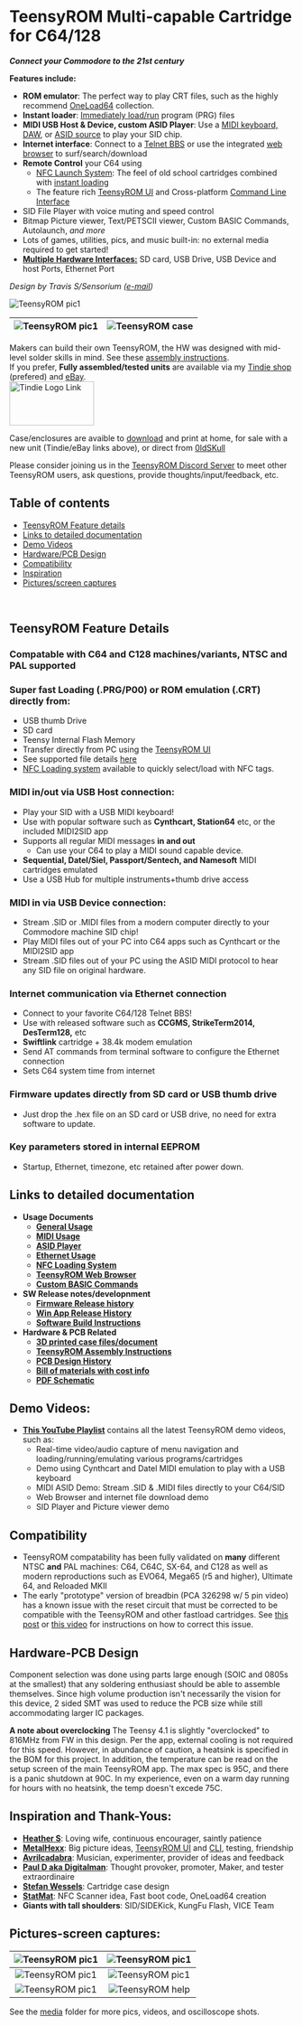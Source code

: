 # TeensyROM Multi-capable Cartridge for C64/128

***Connect your Commodore to the 21st century***

**Features include:**
* **ROM emulator**: The perfect way to play CRT files, such as the highly recommend [OneLoad64](https://www.youtube.com/watch?v=lz0CJbkplj0) collection.
* **Instant loader**: [Immediately load/run](docs/General_Usage.md) program (PRG) files
* **MIDI USB Host & Device, custom ASID Player**: Use a [MIDI keyboard, DAW](docs/MIDI_Usage.md), or [ASID source](docs/ASID_Player.md) to play your SID chip.
* **Internet interface**: Connect to a [Telnet BBS](docs/Ethernet_Usage.md) or use the integrated [web browser](docs/Browser_Usage.md) to surf/search/download
* **Remote Control** your C64 using 
  * [NFC Launch System](docs/NFC_Loader.md): The feel of old school cartridges combined with [instant loading](https://www.youtube.com/watch?v=iNfQx2gx0hA)
  * The feature rich [TeensyROM UI](https://github.com/MetalHexx/TeensyROM-UI) and Cross-platform [Command Line Interface](https://github.com/MetalHexx/TeensyROM-CLI)
* SID File Player with voice muting and speed control 
* Bitmap Picture viewer, Text/PETSCII viewer, Custom BASIC Commands, Autolaunch, *and more* 
* Lots of games, utilities, pics, and music built-in: no external media required to get started!
* [**Multiple Hardware Interfaces:**](media/TR_Connections.png) SD card, USB Drive, USB Device and host Ports, Ethernet Port

*Design by Travis S/Sensorium ([e-mail](mailto:travis@sensoriumembedded.com))* 

![TeensyROM pic1](media/v0.3/v0.3_angle.png)

|![TeensyROM pic1](media/case/lp-case-front-corner.png)|![TeensyROM case](media/case/case-front-corner.png)| 
|:--:|:--:|

Makers can build their own TeensyROM, the HW was designed with mid-level solder skills in mind. See these [assembly instructions](PCB/PCB_Assembly.md).
<BR>If you prefer, **Fully assembled/tested units** are available via my [Tindie shop](https://www.tindie.com/products/travissmith/teensyrom-cartridge-for-c64128/) (prefered) and [eBay](https://www.ebay.com/usr/travster1).
<BR><a href="https://www.tindie.com/products/travissmith/teensyrom-cartridge-for-c64128/"><img src="media/Other/tindie-mediums.png" alt="Tindie Logo Link" width="150" height="78"></a>

Case/enclosures are avaible to [download](3D_Print_Case/) and print at home, for sale with a new unit (Tindie/eBay links above), or direct from [0ldSKull](https://www.tindie.com/stores/0ldskull/)

Please consider joining us in the [TeensyROM Discord Server](https://discord.gg/ubSAb74S5U) to meet other TeensyROM users, ask questions, provide thoughts/input/feedback, etc.

## Table of contents
  * [TeensyROM Feature details](#teensyrom-feature-details)
  * [Links to detailed documentation](#links-to-detailed-documentation)
  * [Demo Videos](#demo-videos)
  * [Hardware/PCB Design](#hardware-pcb-design)
  * [Compatibility](#compatibility)
  * [Inspiration](#inspiration-and-thank-yous)
  * [Pictures/screen captures](#pictures-screen-captures)

<BR>

## TeensyROM Feature Details
### Compatable with C64 and C128 machines/variants, NTSC and PAL supported
### **Super fast Loading (.PRG/P00) or ROM emulation (.CRT)** directly from:
  * USB thumb Drive
  * SD card
  * Teensy Internal Flash Memory
  * Transfer directly from PC using the [TeensyROM UI](https://github.com/MetalHexx/TeensyROM-UI)
  * See supported file details [here](https://github.com/SensoriumEmbedded/TeensyROM/blob/main/docs/General_Usage.md#loading-programs-and-emulating-roms)
  * [NFC Loading system](docs/NFC_Loader.md) available to quickly select/load with NFC tags.
### **MIDI in/out via USB Host connection:** 
  * Play your SID with a USB MIDI keyboard!
  * Use with popular software such as **Cynthcart, Station64** etc, or the included MIDI2SID app
  * Supports all regular MIDI messages **in and out**
    * Can use your C64 to play a MIDI sound capable device.
  * **Sequential, Datel/Siel, Passport/Sentech, and Namesoft** MIDI cartridges emulated 
  * Use a USB Hub for multiple instruments+thumb drive access
### **MIDI in via USB Device connection:** 
  * Stream .SID or .MIDI files from a modern computer directly to your Commodore machine SID chip!
  * Play MIDI files out of your PC into C64 apps such as Cynthcart or the MIDI2SID app
  * Stream .SID files out of your PC using the ASID MIDI protocol to hear any SID file on original hardware.
### **Internet communication via Ethernet connection**
  * Connect to your favorite C64/128 Telnet BBS!
  * Use with released software such as **CCGMS, StrikeTerm2014, DesTerm128,** etc
  * **Swiftlink** cartridge + 38.4k modem emulation
  * Send AT commands from terminal software to configure the Ethernet connection
  * Sets C64 system time from internet
### **Firmware updates directly from SD card or USB thumb drive**
  * Just drop the .hex file on an SD card or USB drive, no need for extra software to update.
### Key parameters stored in internal EEPROM
  * Startup, Ethernet, timezone, etc retained after power down.

## Links to detailed documentation
  * **Usage Documents**
    * **[General Usage](docs/General_Usage.md)**
    * **[MIDI Usage](docs/MIDI_Usage.md)**
    * **[ASID Player](docs/ASID_Player.md)**
    * **[Ethernet Usage](docs/Ethernet_Usage.md)**
    * **[NFC Loading System](docs/NFC_Loader.md)**
    * **[TeensyROM Web Browser](docs/Browser_Usage.md)**
    * **[Custom BASIC Commands](docs/Custom_BASIC_Commands.md)**
  * **SW Release notes/developnment**
    * **[Firmware Release history](bin/TeensyROM/FW_Release_History.md)**
    * **[Win App Release History](bin/WinApp/WinApp_Release_History.md)**
    * **[Software Build Instructions](Source/BuildInfo.md)**
  * **Hardware & PCB Related**
    * **[3D printed case files/document](3D_Print_Case/3D-Printed-Case-ReadMe.md)**
    * **[TeensyROM Assembly Instructions](PCB/PCB_Assembly.md)**
    * **[PCB Design History](PCB/PCB_History.md)**
    * **[Bill of materials with cost info](https://github.com/SensoriumEmbedded/TeensyROM/raw/main/PCB/v0.2c/TeensyROM%20v0.2c%20BOM.xlsx)**
    * **[PDF Schematic](https://github.com/SensoriumEmbedded/TeensyROM/raw/main/PCB/v0.2c/TeensyROM_v0.2c_Schem.pdf)**


## Demo Videos:
  * **[This YouTube Playlist](https://www.youtube.com/playlist?list=PL3fTdu8e_1iChAsRr9KjWtC3A8Ql8IaDn)** contains all the latest TeensyROM demo videos, such as: 
    * Real-time video/audio capture of menu navigation and loading/running/emulating various programs/cartridges
    * Demo using Cynthcart and Datel MIDI emulation to play with a USB keyboard 
    * MIDI ASID Demo: Stream .SID & .MIDI files directly to your C64/SID
    * Web Browser and internet file download demo 
    * SID Player and Picture viewer demo 

## Compatibility
* TeensyROM compatability has been fully validated on **many** different NTSC **and** PAL machines: C64, C64C, SX-64, and C128 as well as modern reproductions such as EVO64, Mega65 (r5 and higher), Ultimate 64, and Reloaded MKII
* The early "prototype" version of breadbin (PCA 326298 w/ 5 pin video) has a known issue with the reset circuit that must be corrected to be compatible with the TeensyROM and other fastload cartridges. See [this post](https://www.lemon64.com/forum/viewtopic.php?t=74222) or [this video](https://youtu.be/agDFLPP9yIw?t=813) for instructions on how to correct this issue.

## Hardware-PCB Design
Component selection was done using parts large enough (SOIC and 0805s at the smallest) that any soldering enthusiast should be able to assemble themselves.   Since high volume production isn't necessarily the vision for this device, 2 sided SMT was used to reduce the PCB size while still accommodating larger IC packages.

**A note about overclocking**
The Teensy 4.1 is slightly "overclocked" to 816MHz from FW in this design. Per the app, external cooling is not required for this speed.  However, in abundance of caution, a heatsink is specified in the BOM for this project.  In addition, the temperature can be read on the setup screen of the main TeensyROM app. The max spec is 95C, and there is a panic shutdown at 90C.  In my experience, even on a warm day running for hours with no heatsink, the temp doesn't excede 75C.

## Inspiration and Thank-Yous:
* [**Heather S**](https://www.instagram.com/dalliancecreations/): Loving wife, continuous encourager, saintly patience
* [**MetalHexx**](https://github.com/MetalHexx): Big picture ideas, [TeensyROM UI](https://github.com/MetalHexx/TeensyROM-UI) and [CLI](https://github.com/MetalHexx/TeensyROM-CLI), testing, friendship
* [**Avrilcadabra**](https://www.youtube.com/@avrilcadabra): Musician, experimenter, provider of ideas and feedback 
* [**Paul D aka Digitalman**](https://www.youtube.com/@digitalman4404): Thought provoker, promoter, Maker, and tester extraordinaire
* [**Stefan Wessels**](https://github.com/StewBC): Cartridge case design
* [**StatMat**](https://github.com/Stat-Mat): NFC Scanner idea, Fast boot code, OneLoad64 creation
* **Giants with tall shoulders**: SID/SIDEKick, KungFu Flash, VICE Team

## Pictures-screen captures:
|![TeensyROM pic1](media/v0.3/v0.3_top.png)|![TeensyROM pic1](media/case/lp-case_connected.png)|
|:--:|:--:|
|![TeensyROM pic1](media/Screen%20captures/Main%20Menu.png)|![TeensyROM pic1](media/Screen%20captures/USB%20Menu.png)|
|![TeensyROM pic1](media/Screen%20captures/Settings%20Menu.png)|![TeensyROM help](media/Screen%20captures/Help%20Menu.png)|

See the [media](media/) folder for more pics, videos, and oscilloscope shots.

